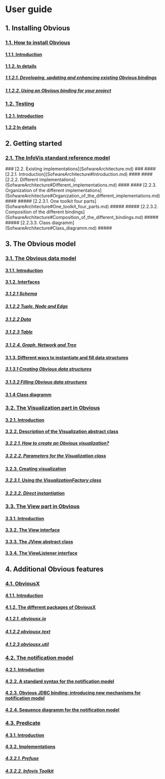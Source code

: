 # User guide #

## 1. Installing Obvious ##

### [1.1. How to install Obvious](CompilationGuide.md) ###
#### [1.1.1. Introduction](CompilationGuide#Introduction.md) ####
#### [1.1.2. In details](CompilationGuide#Details.md) ####
##### [1.1.2.1. Developing, updating and enhancing existing Obvious bindings](CompilationGuide#Details.md) #####
##### [1.1.2.2. Using an Obvious binding for your project](CompilationGuide#Details.md) #####

### [1.2. Testing](TestGuide.md) ###

#### [1.2.1. Introduction](TestGuide#Introduction.md) ####
#### [1.2.2 In details](TestGuide#Details.md) ####

## 2. Getting started ##

### [2.1. The InfoVis standard reference model](InfoVisRefModel.md) ###
<p />
### [2.2. Existing implementations](SofwareArchitecture.md) ###
#### [2.2.1. Introduction](SofwareArchitecture#Introduction.md) ####
#### [2.2.2. Different implementations](SofwareArchitecture#Different_implementations.md) ####
#### [2.2.3. Organization of the different implementations](SofwareArchitecture#Organization_of_the_different_implementations.md) ####
##### [2.2.3.1. One toolkit four parts](SofwareArchitecture#One_toolkit_four_parts.md) #####
##### [2.2.3.2. Composition of the different bindings](SofwareArchitecture#Composition_of_the_different_bindings.md) #####
##### [2.2.3.3. Class diagramm](SofwareArchitecture#Class_diagramm.md) #####

## 3. The Obvious model ##

### [3.1. The Obvious data model](DataModel.md) ###
#### [3.1.1. Introduction](DataModel#Introduction.md) ####
#### [3.1.2. Interfaces](DataModel#Interfaces.md) ####
##### [3.1.2.1 Schema](DataModel#Schema.md) #####
##### [3.1.2.2 Tuple, Node and Edge](DataModel#Tuple,_Node_and_Edge.md) #####
##### [3.1.2.2 Data](DataModel#Data.md) #####
##### [3.1.2.3 Table](DataModel#Table.md) #####
##### [3.1.2.4. Graph, Network and Tree](DataModel#Graph,_Network_and_Tree.md) #####
#### [3.1.3. Different ways to instantiate and fill data structures](DataModel#Different_ways_to_instantiate_and_fill_Obvious_data_structures.md) ####
##### [3.1.3.1 Creating Obvious data structures](DataModel#Creating_Obvious_data_structures.md) #####
##### [3.1.3.2 Filling Obvious data structures](DataModel#Filling_Obvious_data_structures.md) #####
#### [3.1.4 Class diagramm](DataModel#Class_diagramm.md) ####

### [3.2. The Visualization part in Obvious](Visualization.md) ###
#### [3.2.1. Introduction](Visualization#Introduction.md) ####
#### [3.2.2. Description of the Visualization abstract class](Visualization#Visualization_(abstract_class).md) ####
##### [3.2.2.1. How to create an Obvious visualization?](Visualization#How_to_create_an_Obvious_visualization?.md) #####
##### [3.2.2.2. Parameters for the Visualization class](Visualization#Optional_parameters.md) #####
#### [3.2.3. Creating visualization](Visualization#Creating_visualization.md) ####
##### [3.2.3.1. Using the VisualizationFactory class](Visualization#ViewFactory.md) #####
##### [3.2.3.2. Direct instantiation](Visualization#Direct_instantiation.md) #####

### [3.3. The View part in Obvious](View.md) ###
#### [3.3.1. Introduction](View#Introduction.md) ####
#### [3.3.2. The View interface](View#View.md) ####
#### [3.3.3. The JView abstract class](View#JView.md) ####
#### [3.3.4. The ViewListener interface](View#ViewListener.md) ####

## 4. Additional Obvious features ##

### [4.1. ObviousX](obviousx.md) ###
#### [4.1.1. Introduction](obviousx#Introduction.md) ####
#### [4.1.2. The different packages of ObviousX](obviousx#obviousx.md) ####
##### [4.1.2.1. obviousx.io](obviousx#obviousx.io.md) #####
##### [4.1.2.2 obviousx.text](obviousx#obviousx.text.md) #####
##### [4.1.2.3 obviousx.util](obviousx#obviousx.util.md) #####

### [4.2. The notification model](NotificationModel.md) ###
#### [4.2.1. Introduction](NotificationModel#Introduction.md) ####
#### [4.2.2. A standard syntax for the notification model](NotificationModel#A_standard_syntax_for_the_notification_model.md) ####
#### [4.2.3. Obvious JDBC binding: introducing new mechanisms for notification model](NotificationModel.md) ####
#### [4.2.4. Sequence diagramm for the notification model](NotificationModel#Sequence_diagramm_for_the_notification_model.md) ####

### [4.3. Predicate](Predicate.md) ###
#### [4.3.1. Introduction](Predicate#Introduction.md) ####
#### [4.3.2. Implementations](Predicate#Implementations.md) ####
##### [4.3.2.1. Prefuse](Predicate#obvious-prefuse.md) #####
##### [4.3.2.2. Infovis Toolkit](Predicate#obvious-ivtk.md) #####